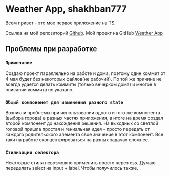 # Weather App, shakhban777

Всем привет - это мое первое приложение на TS.

Ссылка на мой репозиторий [Github](https://github.com/shakhban777).
Мой проект на GitHub [Weather App](https://github.com/shakhban777/React/tree/main/weather)

## Проблемы при разработке


### `Примечание`

Создаю проект параллельно на работе и дома, поэтому один коммит от 4 мая будет без некоторых файлов(не рабочий).
По той же причине не всегда удается делать коммиты (только вечерком дома) и многое в описании коммита не указано.

### `Общий компоненет для изменения разного state`

Возникли проблемы при использовании одного и того же компонента (выбора города) в разных частях приложения, в итоге на время создал второй компонент до нахождения решения. 
На выходных со светлой головой пришла простая и гениальная идея - просто передать от каждого родительского элемента свое значение в этот компонент. Все таки на работе сконцентрироваться на разных задачах сложнее.

### `Стилизация селектора`

Некоторые стили невозможно применить просто через css. Думаю переделать select на input + label. Чтобы получилось также.

